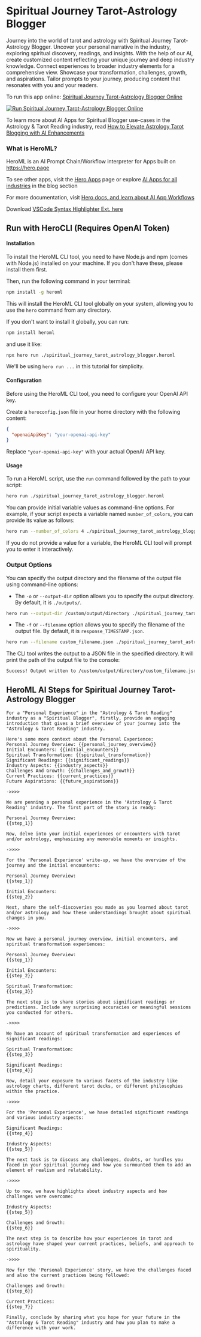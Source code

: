 # Spiritual Journey Tarot-Astrology Blogger

Journey into the world of tarot and astrology with Spiritual Journey Tarot-Astrology Blogger. Uncover your personal narrative in the industry, exploring spiritual discovery, readings, and insights. With the help of our AI, create customized content reflecting your unique journey and deep industry knowledge. Connect experiences to broader industry elements for a comprehensive view. Showcase your transformation, challenges, growth, and aspirations. Tailor prompts to your journey, producing content that resonates with you and your readers.

To run this app online: [Spiritual Journey Tarot-Astrology Blogger Online](https://hero.page/app/spiritual-journey-tarot-astrology-blogger-personal-astro-tarot-industry-journey/0GVEh5YSdaMY3mbOOFWP)

[![Run Spiritual Journey Tarot-Astrology Blogger Online](/assets/run.svg)](https://hero.page/app/spiritual-journey-tarot-astrology-blogger-personal-astro-tarot-industry-journey/0GVEh5YSdaMY3mbOOFWP)

To learn more about AI Apps for Spiritual Blogger use-cases in the Astrology & Tarot Reading industry, read [How to Elevate Astrology Tarot Blogging with AI Enhancements](https://hero.page/blog/ai/astrology-and-tarot-reading/how-to-elevate-astrology-tarot-blogging-with-ai-enhancements/170744)

### What is HeroML?
HeroML is an AI Prompt Chain/Workflow interpreter for Apps built on https://hero.page 

To see other apps, visit the [Hero Apps](https://hero.page/apps) page or explore [AI Apps for all industries](https://hero.page/blog) in the blog section

For more documentation, visit [Hero docs, and learn about AI App Workflows](https://hero.page/tutorials/introduction-to-heroml)

Download [VSCode Syntax Highlighter Ext. here](https://marketplace.visualstudio.com/items?itemName=hero-page.heroml)

## Run with HeroCLI (Requires OpenAI Token)

#### Installation

To install the HeroML CLI tool, you need to have Node.js and npm (comes with Node.js) installed on your machine. If you don't have these, please install them first. 

Then, run the following command in your terminal:

```bash
npm install -g heroml
```

This will install the HeroML CLI tool globally on your system, allowing you to use the `hero` command from any directory.

If you don't want to install it globally, you can run:

```bash
npm install heroml
```

and use it like:

```bash
npx hero run ./spiritual_journey_tarot_astrology_blogger.heroml
```

We'll be using `hero run ...` in this tutorial for simplicity.

#### Configuration

Before using the HeroML CLI tool, you need to configure your OpenAI API key. 

Create a `heroconfig.json` file in your home directory with the following content:

```json
{
  "openaiApiKey": "your-openai-api-key"
}
```

Replace `"your-openai-api-key"` with your actual OpenAI API key.

#### Usage

To run a HeroML script, use the `run` command followed by the path to your script:

```bash
hero run ./spiritual_journey_tarot_astrology_blogger.heroml
```

You can provide initial variable values as command-line options. For example, if your script expects a variable named `number_of_colors`, you can provide its value as follows:

```bash
hero run --number_of_colors 4 ./spiritual_journey_tarot_astrology_blogger.heroml
```

If you do not provide a value for a variable, the HeroML CLI tool will prompt you to enter it interactively.

### Output Options

You can specify the output directory and the filename of the output file using command-line options:

- The `-o` or `--output-dir` option allows you to specify the output directory. By default, it is `./outputs/`.

```bash
hero run --output-dir /custom/output/directory ./spiritual_journey_tarot_astrology_blogger.heroml
```

- The `-f` or `--filename` option allows you to specify the filename of the output file. By default, it is `response_TIMESTAMP.json`.

```bash
hero run --filename custom_filename.json ./spiritual_journey_tarot_astrology_blogger.heroml
```

The CLI tool writes the output to a JSON file in the specified directory. It will print the path of the output file to the console:

```bash
Success! Output written to /custom/output/directory/custom_filename.json
```


## HeroML AI Steps for Spiritual Journey Tarot-Astrology Blogger
```
For a "Personal Experience" in the "Astrology & Tarot Reading" industry as a "Spiritual Blogger", firstly, provide an engaging introduction that gives a brief overview of your journey into the "Astrology & Tarot Reading" industry.

Here's some more context about the Personal Experience:
Personal Journey Overview: {{personal_journey_overview}}
Initial Encounters: {{initial_encounters}}
Spiritual Transformation: {{spiritual_transformation}}
Significant Readings: {{significant_readings}}
Industry Aspects: {{industry_aspects}}
Challenges And Growth: {{challenges_and_growth}}
Current Practices: {{current_practices}}
Future Aspirations: {{future_aspirations}}

->>>>

We are penning a personal experience in the 'Astrology & Tarot Reading' industry. The first part of the story is ready:

Personal Journey Overview:
{{step_1}}

Now, delve into your initial experiences or encounters with tarot and/or astrology, emphasizing any memorable moments or insights.

->>>>

For the 'Personal Experience' write-up, we have the overview of the journey and the initial encounters:

Personal Journey Overview:
{{step_1}}

Initial Encounters:
{{step_2}}

Next, share the self-discoveries you made as you learned about tarot and/or astrology and how these understandings brought about spiritual changes in you.

->>>>

Now we have a personal journey overview, initial encounters, and spiritual transformation experiences:

Personal Journey Overview:
{{step_1}}

Initial Encounters:
{{step_2}}

Spiritual Transformation:
{{step_3}}

The next step is to share stories about significant readings or predictions. Include any surprising accuracies or meaningful sessions you conducted for others.

->>>>

We have an account of spiritual transformation and experiences of significant readings:

Spiritual Transformation:
{{step_3}}

Significant Readings:
{{step_4}}

Now, detail your exposure to various facets of the industry like astrology charts, different tarot decks, or different philosophies within the practice.

->>>>

For the 'Personal Experience', we have detailed significant readings and various industry aspects:

Significant Readings:
{{step_4}}

Industry Aspects:
{{step_5}}

The next task is to discuss any challenges, doubts, or hurdles you faced in your spiritual journey and how you surmounted them to add an element of realism and relatability.

->>>>

Up to now, we have highlights about industry aspects and how challenges were overcome:

Industry Aspects:
{{step_5}}

Challenges and Growth:
{{step_6}}

The next step is to describe how your experiences in tarot and astrology have shaped your current practices, beliefs, and approach to spirituality.

->>>>

Now for the 'Personal Experience' story, we have the challenges faced and also the current practices being followed:

Challenges and Growth:
{{step_6}}

Current Practices:
{{step_7}}

Finally, conclude by sharing what you hope for your future in the "Astrology & Tarot Reading" industry and how you plan to make a difference with your work.


```

